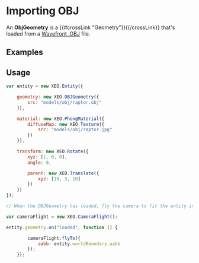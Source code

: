 # Importing OBJ

An **ObjGeometry** is a {{#crossLink "Geometry"}}{{/crossLink}} that's loaded from a
<a href="https://en.wikipedia.org/wiki/Wavefront_.obj_file" target = "_other">Wavefront .OBJ</a> file.

## Examples

## Usage

````javascript
var entity = new XEO.Entity({

    geometry: new XEO.OBJGeometry({
        src: "models/obj/raptor.obj"
    }),

    material: new XEO.PhongMaterial({
        diffuseMap: new XEO.Texture({
            src: "models/obj/raptor.jpg"
        })
    }),

    transform: new XEO.Rotate({
        xyz: [1, 0, 0],
        angle: 0,

        parent: new XEO.Translate({
            xyz: [10, 3, 10]
        })
    })
});

// When the OBJGeometry has loaded, fly the camera to fit the entity in view

var cameraFlight = new XEO.CameraFlight();

entity.geometry.on("loaded", function () {

        cameraFlight.flyTo({
            aabb: entity.worldBoundary.aabb
        });
    });
````